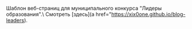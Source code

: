 Шаблон веб-страниц для муниципального конкурса "Лидеры образования".\ 
Смотреть [здесь](a href="https://xix0one.github.io/blog-leaders).

